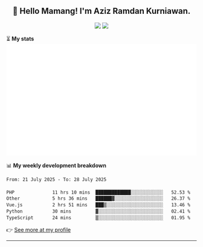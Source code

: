 <h2 align="center">👋 Hello Mamang! I'm Aziz Ramdan Kurniawan.</h2>  
<p align="center">
  <img src="https://komarev.com/ghpvc/?username=azizramdan">
  <img src="https://wakatime.com/badge/user/90056fa0-4c31-4eca-954e-2a3ac05896f9.svg">
</p>
    
⏳ **My stats**  
![](https://raw.githubusercontent.com/azizramdan/github-stats/master/generated/overview.svg#gh-dark-mode-only)

📊 **My weekly development breakdown**
<!--START_SECTION:waka-->

```txt
From: 21 July 2025 - To: 28 July 2025

PHP              11 hrs 10 mins  █████████████░░░░░░░░░░░░   52.53 %
Other            5 hrs 36 mins   ██████▓░░░░░░░░░░░░░░░░░░   26.37 %
Vue.js           2 hrs 51 mins   ███▒░░░░░░░░░░░░░░░░░░░░░   13.46 %
Python           30 mins         ▓░░░░░░░░░░░░░░░░░░░░░░░░   02.41 %
TypeScript       24 mins         ▒░░░░░░░░░░░░░░░░░░░░░░░░   01.95 %
```

<!--END_SECTION:waka-->
👉 [See more at my profile](https://wakatime.com/@azizramdan)
***
